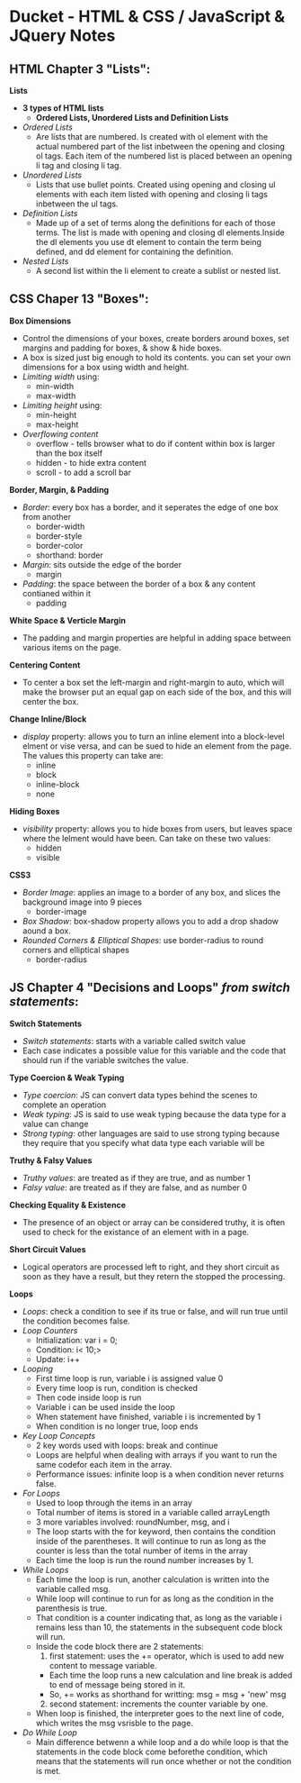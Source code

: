 # Ducket - HTML & CSS / JavaScript & JQuery Notes

## HTML Chapter 3 "Lists":
**Lists**
- **3 types of HTML lists**
  * **Ordered Lists, Unordered Lists and Definition Lists**
- *Ordered Lists*
  * Are lists that are numbered. Is created with ol element with the actual numbered part of the list inbetween the opening and closing ol tags. Each item of the numbered list is placed between an opening li tag and closing li tag.
- *Unordered Lists*
  * Lists that use bullet points. Created using opening and closing ul elements with each item listed with opening and closing li tags inbetween the ul tags.
- *Definition Lists*
  * Made up of a set of terms along the definitions for each of those terms. The list is made with opening and closing dl elements.Inside the dl elements you use dt element to contain the term being defined, and dd element for containing the definition.
- *Nested Lists*
  * A second list within the li element to create a sublist or nested list.

## CSS Chaper 13 "Boxes":
**Box Dimensions**
- Control the dimensions of your boxes, create borders around boxes, set margins and padding for boxes, & show & hide boxes.
- A box is sized just big enough to hold its contents. you can set your own dimensions for a box using width and height.
- *Limiting width* using: 
  * min-width
  * max-width
- *Limiting height* using:
  * min-height
  * max-height
- *Overflowing content*
  * overflow - tells browser what to do if content within box is larger than the box itself
  * hidden - to hide extra content
  * scroll - to add a scroll bar

**Border, Margin, & Padding**
- *Border*: every box has a border, and it seperates the edge of one box from another
  * border-width
  * border-style
  * border-color
  * shorthand: border
- *Margin*: sits outside the edge of the border
  * margin
- *Padding*: the space between the border of a box & any content contianed within it
  * padding

**White Space & Verticle Margin**
- The padding and margin properties are helpful in adding space between various items on the page.

**Centering Content**
- To center a box set the left-margin and right-margin to auto, which will make the browser put an equal gap on each side of the box, and this will center the box.

**Change Inline/Block**
- *display* property: allows you to turn an inline element into a block-level elment or vise versa, and can be sued to hide an element from the page. The values this property can take are:
  * inline
  * block
  * inline-block
  * none

**Hiding Boxes**
- *visibility* property: allows you to hide boxes from users, but leaves space where the lelment would have been. Can take on these two values:
  * hidden
  * visible

**CSS3**
- *Border Image*: applies an image to a border of any box, and slices the background image into 9 pieces 
  * border-image 
- *Box Shadow*: box-shadow property allows you to add a drop shadow aound a box.
- *Rounded Corners & Elliptical Shapes*: use border-radius to round corners and elliptical shapes
  * border-radius

## JS Chapter 4 "Decisions and Loops" *from switch statements*:
**Switch Statements**
- *Switch statements*: starts with a variable called switch value
- Each case indicates a possible value for this variable and the code that should run if the variable switches the value.

**Type Coercion & Weak Typing**
- *Type coercion*: JS can convert data types behind the scenes to complete an operation
- *Weak typing*: JS is said to use weak typing because the data type for a value can change
- *Strong typing*: other languages are said to use strong typing because they require that you specify what data type each variable will be

**Truthy & Falsy Values**
- *Truthy values*: are treated as if they are true, and as number 1
- *Falsy value*: are treated as if they are false, and as number 0

**Checking Equality & Existence**
- The presence of an object or array can be considered truthy, it is often used to check for the existance of an element with in a page.

**Short Circuit Values**
- Logical operators are processed left to right, and they short circuit as soon as they have a result, but they retern the stopped the processing.

**Loops**
- *Loops*: check a condition to see if its true or false, and will run true until the condition becomes false.
- *Loop Counters*
  * Initialization: var i = 0;
  * Condition: i< 10;>
  * Update: i++
- *Looping*
  * First time loop is run, variable i is assigned value 0
  * Every time loop is run, condition is checked
  * Then code inside loop is run
  * Variable i can be used inside the loop
  * When statement have finished, variable i is incremented by 1
  * When condition is no longer true, loop ends
- *Key Loop Concepts*
  * 2 key words used with loops: break and continue
  * Loops are helpful when dealing with arrays if you want to run the same codefor each item in the array.
  * Performance issues: infinite loop is a when condition never returns false. 
- *For Loops*
  * Used to loop through the items in an array
  * Total number of items is stored in a variable called arrayLength
  * 3 more variables involved: roundNumber, msg, and i
  * The loop starts with the for keyword, then contains the condition inside of the parentheses. It will continue to run as long as the counter is less than the total number of items in the array
  * Each time the loop is run the round number increases by 1.
- *While Loops*
  * Each time the loop is run, another calculation is written into the variable called msg.
  * While loop will continue to run for as long as the condition in the parenthesis is true.
  * That condition is a counter indicating that, as long as the variable i remains less than 10, the statements in the subsequent code block will run.
  * Inside the code block there are 2 statements:
    1. first statement: uses the += operator, which is used to add new content to message variable.
      * Each time the loop runs a new calculation and line break is added to end of message being stored in it.
      * So, += works as shorthand for writting: msg = msg + 'new' msg
    2. second statement: increments the counter variable by one.
  * When loop is finished, the interpreter goes to the next line of code, which writes the msg vsrisble to the page.
- *Do While Loop*
  * Main difference betwenn a while loop and a do while loop is that the statements in the code block come beforethe condition, which means that the statements will run once whether or not the condition is met.

